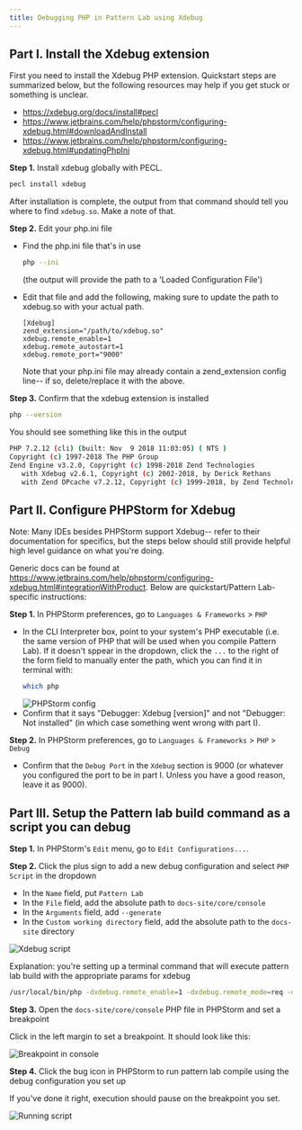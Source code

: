 ```yaml
---
title: Debugging PHP in Pattern Lab using Xdebug
---
```


## Part I. Install the Xdebug extension

First you need to install the Xdebug PHP extension. Quickstart steps are summarized below, but the following resources
may help if you get stuck or something is unclear.

- https://xdebug.org/docs/install#pecl
- https://www.jetbrains.com/help/phpstorm/configuring-xdebug.html#downloadAndInstall
- https://www.jetbrains.com/help/phpstorm/configuring-xdebug.html#updatingPhpIni

**Step 1.** Install xdebug globally with PECL.

```bash
pecl install xdebug
```

After installation is complete, the output from that command should tell you where to find `xdebug.so`. Make a note of that.

**Step 2.** Edit your php.ini file

- Find the php.ini file that's in use
  ```bash
  php --ini
  ```
  (the output will provide the path to a 'Loaded Configuration File')
- Edit that file and add the following, making sure to update the path to xdebug.so with your actual path.

  ```
  [Xdebug]
  zend_extension="/path/to/xdebug.so"
  xdebug.remote_enable=1
  xdebug.remote_autostart=1
  xdebug.remote_port="9000"
  ```

  Note that your php.ini file may already contain a zend_extension config line-- if so, delete/replace it with the above.

**Step 3.** Confirm that the xdebug extension is installed

```bash
php --version
```

You should see something like this in the output

```bash
PHP 7.2.12 (cli) (built: Nov  9 2018 11:03:05) ( NTS )
Copyright (c) 1997-2018 The PHP Group
Zend Engine v3.2.0, Copyright (c) 1998-2018 Zend Technologies
   with Xdebug v2.6.1, Copyright (c) 2002-2018, by Derick Rethans
   with Zend OPcache v7.2.12, Copyright (c) 1999-2018, by Zend Technologies
```

## Part II. Configure PHPStorm for Xdebug

Note: Many IDEs besides PHPStorm support Xdebug-- refer to their documentation for specifics, but the steps
below should still provide helpful high level guidance on what you're doing.

Generic docs can be found at https://www.jetbrains.com/help/phpstorm/configuring-xdebug.html#integrationWithProduct.
Below are quickstart/Pattern Lab-specific instructions:

**Step 1.** In PHPStorm preferences, go to `Languages & Frameworks` > `PHP`

- In the CLI Interpreter box, point to your system's PHP executable (i.e. the same version of PHP that will be used
  when you compile Pattern Lab). If it doesn't sppear in the dropdown, click the `...` to the right of the form
  field to manually enter the path, which you can find it in terminal with:
  ```bash
  which php
  ```
  ![PHPStorm config](/images/docs/debugging-xdebug-phpstorm-config.png)
- Confirm that it says "Debugger: Xdebug [version]" and not "Debugger: Not installed" (in which case something went
  wrong with part I).

**Step 2.** In PHPStorm preferences, go to `Languages & Frameworks` > `PHP` > `Debug`

- Confirm that the `Debug Port` in the `Xdebug` section is 9000 (or whatever you configured the port to be in part I.
  Unless you have a good reason, leave it as 9000).

## Part III. Setup the Pattern lab build command as a script you can debug

**Step 1.** In PHPStorm's `Edit` menu, go to `Edit Configurations...`.

**Step 2.** Click the plus sign to add a new debug configuration and select `PHP Script` in the dropdown

- In the `Name` field, put `Pattern Lab`
- In the `File` field, add the absolute path to `docs-site/core/console`
- In the `Arguments` field, add `--generate`
- In the `Custom working directory` field, add the absolute path to the `docs-site` directory

![Xdebug script](/images/docs/debugging-xdebug-script-configuration.png)

Explanation: you're setting up a terminal command that will execute pattern lab build with the appropriate params for xdebug

```bash
/usr/local/bin/php -dxdebug.remote_enable=1 -dxdebug.remote_mode=req -dxdebug.remote_port=9000 -dxdebug.remote_host=127.0.0.1 /Users/dentr1/Sites/bolt/docs-site/core/console --generate
```

**Step 3.** Open the `docs-site/core/console` PHP file in PHPStorm and set a breakpoint

Click in the left margin to set a breakpoint. It should look like this:

![Breakpoint in console](/images/docs/debugging-xdebug-breakpoint-in-console.png)

**Step 4.** Click the bug icon in PHPStorm to run pattern lab compile using the debug configuration you set up

If you've done it right, execution should pause on the breakpoint you set.

![Running script](/images/docs/debugging-xdebug-running.png)
